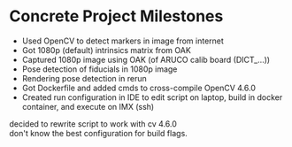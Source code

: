 # Concrete Project Milestones
- Used OpenCV to detect markers in image from internet
- Got 1080p (default) intrinsics matrix from OAK
- Captured 1080p image using OAK (of ARUCO calib board (DICT_...))
- Pose detection of fiducials in 1080p image
- Rendering pose detection in rerun
- Got Dockerfile and added cmds to cross-compile OpenCV 4.6.0
- Created run configuration in IDE to edit script on laptop, build in docker container, and execute on IMX (ssh)



decided to rewrite script to work with cv 4.6.0\
    don't know the best configuration for build flags.